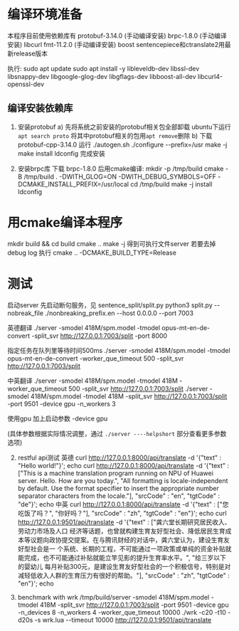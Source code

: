 # 编译环境准备

本程序目前使用依赖库有
protobuf-3.14.0  (手动编译安装)
brpc-1.8.0  (手动编译安装)
libcurl
fmt-11.2.0  (手动编译安装)
boost
sentencepiece和ctranslate2用最新release版本

执行:
sudo apt update
sudo apt install -y libleveldb-dev libssl-dev libsnappy-dev libgoogle-glog-dev libgflags-dev libboost-all-dev libcurl4-openssl-dev

## 编译安装依赖库
1. 安装protobuf
a) 先将系统之前安装的protobuf相关包全部卸载
    ubuntu下运行 `apt search proto` 将其中protobuf相关的包用`apt remove`删除
b) 下载 protobuf-cpp-3.14.0 运行
        ./autogen.sh
        ./configure --prefix=/usr
        make -j
        make install
        ldconfig
   完成安装

2. 安装brpc库
    下载 brpc-1.8.0 后用cmake编译:
        mkdir -p /tmp/build
        cmake -B /tmp/build . -DWITH_GLOG=ON -DWITH_DEBUG_SYMBOLS=OFF -DCMAKE_INSTALL_PREFIX=/usr/local
        cd /tmp/build
        make -j install
        ldconfig

# 用cmake编译本程序
mkdir build && cd build
cmake ..
make -j
得到可执行文件server
若要去掉 debug log 执行
cmake .. -DCMAKE_BUILD_TYPE=Release

# 测试
启动server
先启动断句服务，见 sentence_split/split.py
python3 split.py --nobreak_file ./nonbreaking_prefix.en  --host 0.0.0.0 --port 7003

英德翻译
./server -smodel 418M/spm.model -tmodel opus-mt-en-de-convert -split_svr http://127.0.0.1:7003/split -port 8000

指定任务在队列里等待时间500ms
./server -smodel 418M/spm.model -tmodel opus-mt-en-de-convert -worker_que_timeout 500 -split_svr http://127.0.0.1:7003/split

中英翻译
./server -smodel 418M/spm.model -tmodel 418M -worker_que_timeout 500 -split_svr http://127.0.0.1:7003/split
./server -smodel 418M/spm.model -tmodel 418M -split_svr http://127.0.0.1:7003/split -port 9501 -device gpu -n_workers 3

使用gpu 加上启动参数 -device gpu

(具体参数根据实际情况调整，通过 `./server ----helpshort` 部分查看更多参数选项)

2. restful api测试
英德
curl http://127.0.0.1:8000/api/translate -d '{"text" : "Hello world!"}'; echo
curl http://127.0.0.1:8000/api/translate -d '{"text" : ["This is a machine translation program running on NPU of Huawei server. Hello. How are you today.", "All formatting is locale-independent by default. Use the format specifier to insert the appropriate number separator characters from the locale."], "srcCode" : "en", "tgtCode" : "de"}'; echo
中英
curl http://127.0.0.1:8000/api/translate -d '{"text" : ["您吃饭了吗？", "你好吗？"], "srcCode" : "zh", "tgtCode" : "en"}'; echo
curl http://127.0.0.1:9501/api/translate -d '{"text" : ["龚六堂长期研究居民收入、劳动力市场及人口 经济等话题，也曾就构建生育友好型社会、降低居民生育成本等议题向政协提交提案。在与腾讯财经的对话中，龚六堂认为，建设生育友好型社会是一 个系统、长期的工程，不可能通过一项政策或单纯的资金补贴就能完成，也不可能通过补贴就能立竿见影的提升生育率水平。", "给三岁以下的婴幼儿 每月补贴300元，是建设生育友好型社会的一个积极信号，特别是对减轻低收入人群的生育压力有很好的帮助。"], "srcCode" : "zh", "tgtCode" : "en"}'; echo

3. benchmark with wrk
/tmp/build/server -smodel 418M/spm.model -tmodel 418M -split_svr http://127.0.0.1:7003/split -port 9501 -device gpu -n_devices 8 -n_workers 4 -worker_que_timeout 10000
./wrk -c20 -t10 -d20s -s wrk.lua --timeout 10000 http://127.0.0.1:9501/api/translate
